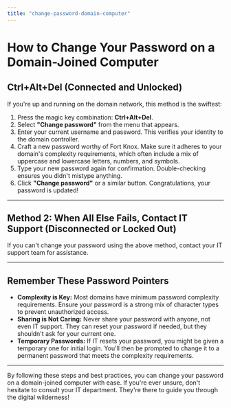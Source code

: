 ```yaml
---
title: "change-password-domain-computer"
---
```


# How to Change Your Password on a Domain-Joined Computer

## Ctrl+Alt+Del (Connected and Unlocked)

If you're up and running on the domain network, this method is the swiftest:

1. Press the magic key combination: **Ctrl+Alt+Del**.  
2. Select **"Change password"** from the menu that appears.  
3. Enter your current username and password. This verifies your identity to the domain controller.  
4. Craft a new password worthy of Fort Knox. Make sure it adheres to your domain's complexity requirements, which often include a mix of uppercase and lowercase letters, numbers, and symbols.  
5. Type your new password again for confirmation. Double-checking ensures you didn't mistype anything.  
6. Click **"Change password"** or a similar button. Congratulations, your password is updated!  

---

## Method 2: When All Else Fails, Contact IT Support (Disconnected or Locked Out)

If you can't change your password using the above method, contact your IT support team for assistance.

---

## Remember These Password Pointers

- **Complexity is Key:** Most domains have minimum password complexity requirements. Ensure your password is a strong mix of character types to prevent unauthorized access.  
- **Sharing is Not Caring:** Never share your password with anyone, not even IT support. They can reset your password if needed, but they shouldn't ask for your current one.  
- **Temporary Passwords:** If IT resets your password, you might be given a temporary one for initial login. You'll then be prompted to change it to a permanent password that meets the complexity requirements.  

---

By following these steps and best practices, you can change your password on a domain-joined computer with ease. If you're ever unsure, don't hesitate to consult your IT department. They're there to guide you through the digital wilderness!
